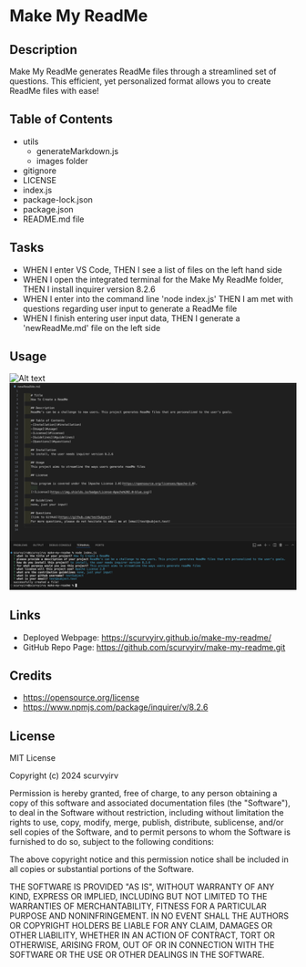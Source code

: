 # Make My ReadMe

## Description

Make My ReadMe generates ReadMe files through a streamlined set of questions. This efficient, yet personalized format allows you to create ReadMe files with ease!

## Table of Contents

- utils
    - generateMarkdown.js
    - images folder
- gitignore
- LICENSE
- index.js
- package-lock.json
- package.json
- README.md file

## Tasks 

- WHEN I enter VS Code, THEN I see a list of files on the left hand side
- WHEN I open the integrated terminal for the Make My ReadMe folder, THEN I install inquirer version 8.2.6
- WHEN I enter into the command line 'node index.js' THEN I am met with questions regarding user input to generate a ReadMe file
- WHEN I finish entering user input data, THEN I generate a 'newReadMe.md' file on the left side


## Usage

![Alt text](/assets/images/Fitness%20Finder.gif)
![Alt text](./utils/images/terminalSS.png)

## Links

- Deployed Webpage: https://scurvyirv.github.io/make-my-readme/
- GitHub Repo Page: https://github.com/scurvyirv/make-my-readme.git

## Credits

- https://opensource.org/license
- https://www.npmjs.com/package/inquirer/v/8.2.6


## License

MIT License

Copyright (c) 2024 scurvyirv

Permission is hereby granted, free of charge, to any person obtaining a copy of this software and associated documentation files (the "Software"), to deal in the Software without restriction, including without limitation the rights to use, copy, modify, merge, publish, distribute, sublicense, and/or sell copies of the Software, and to permit persons to whom the Software is furnished to do so, subject to the following conditions:

The above copyright notice and this permission notice shall be included in all copies or substantial portions of the Software.

THE SOFTWARE IS PROVIDED "AS IS", WITHOUT WARRANTY OF ANY KIND, EXPRESS OR IMPLIED, INCLUDING BUT NOT LIMITED TO THE WARRANTIES OF MERCHANTABILITY, FITNESS FOR A PARTICULAR PURPOSE AND NONINFRINGEMENT. IN NO EVENT SHALL THE AUTHORS OR COPYRIGHT HOLDERS BE LIABLE FOR ANY CLAIM, DAMAGES OR OTHER LIABILITY, WHETHER IN AN ACTION OF CONTRACT, TORT OR OTHERWISE, ARISING FROM, OUT OF OR IN CONNECTION WITH THE SOFTWARE OR THE USE OR OTHER DEALINGS IN THE SOFTWARE.